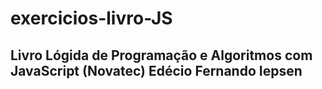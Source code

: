 # exercicios-livro-JS
## Livro Lógida de Programação e Algoritmos com JavaScript (Novatec) Edécio Fernando Iepsen
